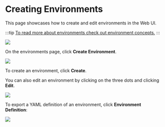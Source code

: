 # Creating Environments

This page showcases how to create and edit environments in the Web UI.

:::tip
[To read more about environments check out environment concepts.](../concepts/environments.md)
:::

![](https://res.cloudinary.com/djwdcmwdz/image/upload/v1685967319/docs/demo.tracetest.io_transaction_QZ3ejgl4R_run_2_oproo4.png)

On the environments page, click **Create Environment**.

![](https://res.cloudinary.com/djwdcmwdz/image/upload/v1685967361/docs/demo.tracetest.io_transaction_QZ3ejgl4R_run_2_1_omab6p.png)

To create an environment, click **Create**.

You can also edit an environment by clicking on the three dots and clicking **Edit**.

![](https://res.cloudinary.com/djwdcmwdz/image/upload/v1685967449/docs/Screenshot_2023-06-05_at_14.17.25_rmirjt.png)

To export a YAML definition of an environment, click **Environment Definition**:

![](https://res.cloudinary.com/djwdcmwdz/image/upload/v1685967413/docs/demo.tracetest.io_transaction_QZ3ejgl4R_run_2_2_l4tajt.png)
